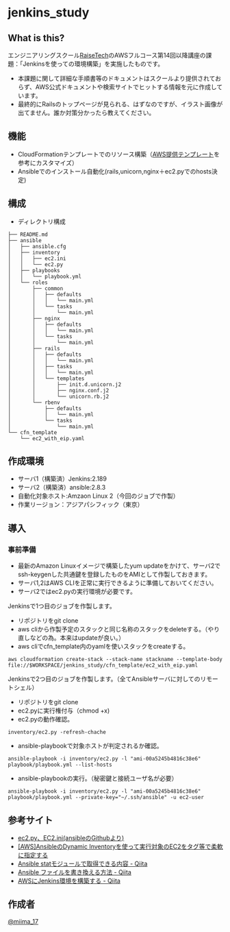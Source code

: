 jenkins_study
====

## What is this?

エンジニアリングスクール[RaiseTech](https://raise-tech.net/)のAWSフルコース第14回以降講座の課題：「Jenkinsを使っての環境構築」を実施したものです。
- 本課題に関して詳細な手順書等のドキュメントはスクールより提供されておらず、AWS公式ドキュメントや検索サイトでヒットする情報を元に作成しています。
- 最終的にRailsのトップページが見られる、はずなのですが、イラスト画像が出てません。誰か対策分かったら教えてください。

## 機能
- CloudFormationテンプレートでのリソース構築（[AWS提供テンプレート](https://s3-ap-northeast-1.amazonaws.com/cloudformation-templates-ap-northeast-1/EIP_With_Association.template)を参考にカスタマイズ）
- Ansibleでのインストール自動化(rails,unicorn,nginx＋ec2.pyでのhosts決定)

## 構成
- ディレクトリ構成

```
├── README.md
├── ansible
│   ├── ansible.cfg
│   ├── inventory
│   │   ├── ec2.ini
│   │   └── ec2.py
│   ├── playbooks
│   │   └── playbook.yml
│   └── roles
│       ├── common
│       │   ├── defaults
│       │   │   └── main.yml
│       │   └── tasks
│       │       └── main.yml
│       ├── nginx
│       │   ├── defaults
│       │   │   └── main.yml
│       │   └── tasks
│       │       └── main.yml
│       ├── rails
│       │   ├── defaults
│       │   │   └── main.yml
│       │   ├── tasks
│       │   │   └── main.yml
│       │   └── templates
│       │       ├── init.d.unicorn.j2
│       │       ├── nginx.conf.j2
│       │       └── unicorn.rb.j2
│       └── rbenv
│           ├── defaults
│           │   └── main.yml
│           └── tasks
│               └── main.yml
└── cfn_template
    └── ec2_with_eip.yaml
```

## 作成環境

- サーバ1（構築済）Jenkins:2.189
- サーバ2（構築済）ansible:2.8.3
- 自動化対象ホスト:Amzaon Linux 2（今回のジョブで作製）
- 作業リージョン：アジアパシフィック（東京）


## 導入

### 事前準備

- 最新のAmazon Linuxイメージで構築したyum updateをかけて、サーバ2でssh-keygenした共通鍵を登録したものをAMIとして作製しておきます。
- サーバ1,2はAWS CLIを正常に実行できるように準備しておいてください。
- サーバ2ではec2.pyの実行環境が必要です。

Jenkinsで1つ目のジョブを作製します。
- リポジトリをgit clone
- aws cliから作製予定のスタックと同じ名称のスタックをdeleteする。（やり直しなどの為。本来はupdateが良い。）
- aws cliでcfn_template内のyamlを使いスタックをcreateする。
```
aws cloudformation create-stack --stack-name stackname --template-body file://$WORKSPACE/jenkins_study/cfn_template/ec2_with_eip.yaml
```

Jenkinsで2つ目のジョブを作製します。（全てAnsibleサーバに対してのリモートシェル）
- リポジトリをgit clone
- ec2.pyに実行権付与（chmod +x)
- ec2.pyの動作確認。
```
inventory/ec2.py -refresh-chache
```
- ansible-playbookで対象ホストが判定されるか確認。
```
ansible-playbook -i inventory/ec2.py -l "ami-00a5245b4816c38e6" playbook/playbook.yml --list-hosts
```
- ansible-playbookの実行。（秘密鍵と接続ユーザ名が必要）
```
ansible-playbook -i inventory/ec2.py -l "ami-00a5245b4816c38e6" playbook/playbook.yml --private-key="~/.ssh/ansible" -u ec2-user
```

## 参考サイト

- [ec2.py、EC2.ini(ansibleのGithubより)](https://github.com/ansible/ansible/tree/devel/contrib/inventory)
- [[AWS]AnsibleのDynamic Inventoryを使って実行対象のEC2をタグ等で柔軟に指定する](https://dev.classmethod.jp/cloud/aws/ansible-dynamic-inventory-2/)
- [Ansible statモジュールで取得できる内容 - Qiita](https://qiita.com/tiibun/items/02897ef788d21f3f05e0)
- [Ansible ファイルを書き換える方法 - Qiita](https://qiita.com/park-jh/items/8676ec76b8313357194f)
- [AWSにJenkins環境を構築する - Qiita](https://qiita.com/hitomatagi/items/4bf578b46c525fc01514)

## 作成者

[@miima_17](https://twitter.com/miima_17)
